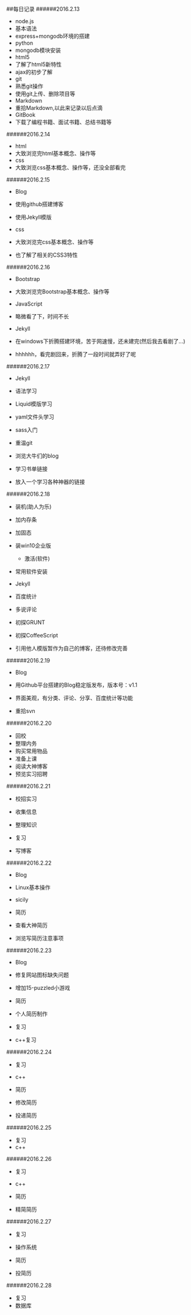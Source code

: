 ##每日记录
######2016.2.13
- node.js
 - 基本语法
 - express+mongodb环境的搭建
- python
 - mongodb模块安装
- html5
 - 了解了html5新特性
 - ajax的初步了解
- git
 - 熟悉git操作
 - 使用git上传、删除项目等
- Markdown
 - 重拾Markdown,以此来记录以后点滴
- GitBook
 - 下载了编程书籍、面试书籍、总结书籍等

######2016.2.14
- html
 - 大致浏览完html基本概念、操作等
- css
 - 大致浏览css基本概念、操作等，还没全部看完

######2016.2.15
- Blog

 - 使用github搭建博客
 - 使用Jekyll模版

- css
 - 大致浏览完css基本概念、操作等
 - 也了解了相关的CSS3特性

######2016.2.16
- Bootstrap

 - 大致浏览完Bootstrap基本概念、操作等

- JavaScript

 - 略微看了下，时间不长

- Jekyll

 - 在windows下折腾搭建环境，苦于网速慢，还未建完(然后我去看剧了...)
 - hhhhhh，看完剧回来，折腾了一段时间就弄好了呢

######2016.2.17
- Jekyll
 - 语法学习
 - Liquid模版学习
 - yaml文件头学习
 - sass入门
 - 重温git
 - 浏览大牛们的blog

- 学习书单链接
 - 放入一个学习各种神器的链接


######2016.2.18
- 装机(助人为乐)

 - 加内存条
 - 加固态
 - 装win10企业版
   - 激活(软件)
 - 常用软件安装 

- Jekyll

 - 百度统计
 - 多说评论
 - 初探GRUNT
 - 初探CoffeeScript
 - 引用他人模版暂作为自己的博客，还待修改完善


######2016.2.19
- Blog

 - 用Github平台搭建的Blog稳定版发布，版本号：v1.1
 - 界面美观，有分类、评论、分享、百度统计等功能
 - 重拾svn


######2016.2.20
- 回校
 - 整理内务
 - 购买常用物品
 - 准备上课
 - 阅读大神博客
 - 预览实习招聘

######2016.2.21
- 校招实习
 - 收集信息
 - 整理知识

- 复习
 - 写博客

######2016.2.22
- Blog
 - Linux基本操作
 - sicily

- 简历
 - 查看大神简历
 - 浏览写简历注意事项

######2016.2.23
- Blog
 - 修复网站图标缺失问题
 - 增加15-puzzled小游戏

- 简历
 - 个人简历制作

- 复习
 - c++复习

######2016.2.24
- 复习
 - c++

- 简历
 - 修改简历
 - 投递简历

######2016.2.25
- 复习
 - c++

######2016.2.26
- 复习
 - c++

- 简历
 - 精简简历

######2016.2.27
- 复习
 - 操作系统

- 简历
 - 投简历

######2016.2.28
- 复习
 - 数据库




